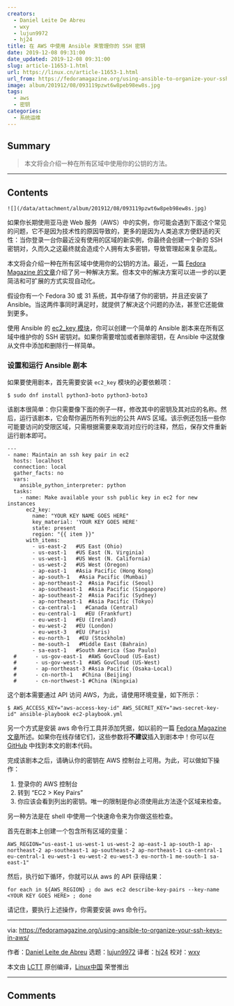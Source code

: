 ```yaml
---
creators:
  - Daniel Leite De Abreu
  - wxy
  - lujun9972
  - hj24
title: 在 AWS 中使用 Ansible 来管理你的 SSH 密钥
date: 2019-12-08 09:31:00
date_updated: 2019-12-08 09:31:00
slug: article-11653-1.html
url: https://linux.cn/article-11653-1.html
url_from: https://fedoramagazine.org/using-ansible-to-organize-your-ssh-keys-in-aws/
image: album/201912/08/093119pzwt6w8peb98ew8s.jpg
tags:
  - aws
  - 密钥
categories:
  - 系统运维
---
```


## Summary

> 本文将会介绍一种在所有区域中使用你的公钥的方法。

***

<!-- more -->

## Contents

`![](/data/attachment/album/201912/08/093119pzwt6w8peb98ew8s.jpg)`

如果你长期使用亚马逊 Web 服务（AWS）中的实例，你可能会遇到下面这个常见的问题，它不是因为技术性的原因导致的，更多的是因为人类追求方便舒适的天性：当你登录一台你最近没有使用的区域的新实例，你最终会创建一个新的 SSH 密钥对，久而久之这最终就会造成个人拥有太多密钥，导致管理起来复杂混乱。

本文将会介绍一种在所有区域中使用你的公钥的方法。最近，一篇 [Fedora Magazine 的文章](https://fedoramagazine.org/ssh-key-aws-regions/)介绍了另一种解决方案。但本文中的解决方案可以进一步的以更简洁和可扩展的方式实现自动化。

假设你有一个 Fedora 30 或 31 系统，其中存储了你的密钥，并且还安装了 Ansible。当这两件事同时满足时，就提供了解决这个问题的办法，甚至它还能做到更多。

使用 Ansible 的 [ec2\_key 模块](https://docs.ansible.com/ansible/latest/modules/ec2_key_module.html)，你可以创建一个简单的 Ansible 剧本来在所有区域中维护你的 SSH 密钥对。如果你需要增加或者删除密钥，在 Ansible 中这就像从文件中添加和删除行一样简单。

### 设置和运行 Ansible 剧本

如果要使用剧本，首先需要安装 `ec2_key` 模块的必要依赖项：

```shell
$ sudo dnf install python3-boto python3-boto3
```

该剧本很简单：你只需要像下面的例子一样，修改其中的密钥及其对应的名称。然后，运行该剧本，它会帮你遍历所有列出的公共 AWS 区域。该示例还包括一些你可能要访问的受限区域，只需根据需要来取消对应行的注释，然后，保存文件重新运行剧本即可。

```shell
---
- name: Maintain an ssh key pair in ec2
  hosts: localhost
  connection: local
  gather_facts: no
  vars:
    ansible_python_interpreter: python
  tasks:
    - name: Make available your ssh public key in ec2 for new instances
      ec2_key:
        name: "YOUR KEY NAME GOES HERE"
        key_material: 'YOUR KEY GOES HERE'
        state: present
        region: "{{ item }}"
      with_items:
        - us-east-2   #US East (Ohio)
        - us-east-1   #US East (N. Virginia)
        - us-west-1   #US West (N. California)
        - us-west-2   #US West (Oregon)
        - ap-east-1   #Asia Pacific (Hong Kong)
        - ap-south-1   #Asia Pacific (Mumbai)
        - ap-northeast-2  #Asia Pacific (Seoul)
        - ap-southeast-1  #Asia Pacific (Singapore)
        - ap-southeast-2  #Asia Pacific (Sydney)
        - ap-northeast-1  #Asia Pacific (Tokyo)
        - ca-central-1   #Canada (Central)
        - eu-central-1   #EU (Frankfurt)
        - eu-west-1   #EU (Ireland)
        - eu-west-2   #EU (London)
        - eu-west-3   #EU (Paris)
        - eu-north-1   #EU (Stockholm)
        - me-south-1   #Middle East (Bahrain)
        - sa-east-1   #South America (Sao Paulo)
  #      - us-gov-east-1  #AWS GovCloud (US-East)
  #      - us-gov-west-1  #AWS GovCloud (US-West)
  #      - ap-northeast-3 #Asia Pacific (Osaka-Local)
  #      - cn-north-1   #China (Beijing)
  #      - cn-northwest-1 #China (Ningxia)
```

这个剧本需要通过 API 访问 AWS，为此，请使用环境变量，如下所示：

```shell
$ AWS_ACCESS_KEY="aws-access-key-id" AWS_SECRET_KEY="aws-secret-key-id" ansible-playbook ec2-playbook.yml
```

另一个方式是安装 aws 命令行工具并添加凭据，如以前的一篇 [Fedora Magazine 文章](https://fedoramagazine.org/aws-tools-fedora/)所述。如果你在线存储它们，这些参数将**不建议**插入到剧本中！你可以在 [GitHub](https://github.com/dlabreu/aws) 中找到本文的剧本代码。

完成该剧本之后，请确认你的密钥在 AWS 控制台上可用。为此，可以做如下操作：

1. 登录你的 AWS 控制台
2. 转到 “EC2 > Key Pairs”
3. 你应该会看到列出的密钥。唯一的限制是你必须使用此方法逐个区域来检查。

另一种方法是在 shell 中使用一个快速命令来为你做这些检查。

首先在剧本上创建一个包含所有区域的变量：

```shell
AWS_REGION="us-east-1 us-west-1 us-west-2 ap-east-1 ap-south-1 ap-northeast-2 ap-southeast-1 ap-southeast-2 ap-northeast-1 ca-central-1 eu-central-1 eu-west-1 eu-west-2 eu-west-3 eu-north-1 me-south-1 sa-east-1"
```

然后，执行如下循环，你就可以从 aws 的 API 获得结果：

```shell
for each in ${AWS_REGION} ; do aws ec2 describe-key-pairs --key-name <YOUR KEY GOES HERE> ; done
```

请记住，要执行上述操作，你需要安装 aws 命令行。

---

via: <https://fedoramagazine.org/using-ansible-to-organize-your-ssh-keys-in-aws/>

作者：[Daniel Leite de Abreu](https://fedoramagazine.org/author/dabreu/) 选题：[lujun9972](https://github.com/lujun9972) 译者：[hj24](https://github.com/hj24) 校对：[wxy](https://github.com/wxy)

本文由 [LCTT](https://github.com/LCTT/TranslateProject) 原创编译，[Linux中国](https://linux.cn/) 荣誉推出

***

## Comments
